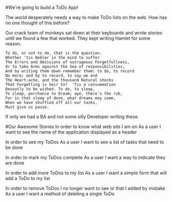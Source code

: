 #We're going to build a ToDo App! 

The world desperately needs a way to make ToDo lists on the web.
How has no one thought of this before?

Our crack team of monkeys sat down at their keyboards and wrote stories until we found a few that worked. 
They kept writing Hamlet for some reason.
```
To do, or not to do, that is the question.
Whether 'tis Nobler in the mind to suffer
The Errors and Omissions of outrageous Forgetfullness,
Or to take Arms against the Sea of responsibilities,
And by writing them down remember them: to do, to record
No more; and by to record, to say we end
The Heart-ache, and the thousand Natural shocks
That Forgetting is heir to?  'Tis a consummation
Devoutly to be wished. To do, to sleep,
To sleep, perchance to Dream; aye, there's the rub,
For in that sleep of done, what dreams may come,
When we have shuffled off all our tasks,
Must give us pause.
```
If only we had a BA and not some silly Developer writing these.

#Our Awesome Stories
In order to know what web site I am on
As a user
I want to see the name of the application displayed as a header

In order to see my ToDos
As a user
I want to see a list of tasks that need to be done

In order to mark my ToDos complete
As a user
I want a way to indicate they are done

In order to add more ToDos to my list
As a user
I want a simple form that will add a ToDo to my list

In order to remove ToDos I no longer want to see or that I added by mistake
As a user
I want a method of deleting a single ToDo


